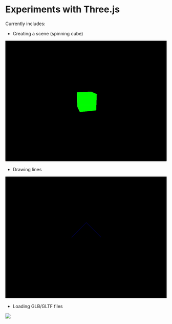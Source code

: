 # Experiments with Three.js
Currently includes:
- Creating a scene (spinning cube)

<img src="readme/creatingscene.gif" width=600px>

- Drawing lines

<img src="readme/lines.png" width=600px>

- Loading GLB/GLTF files

<img src="readme/addingobj.gif" width=600px>


